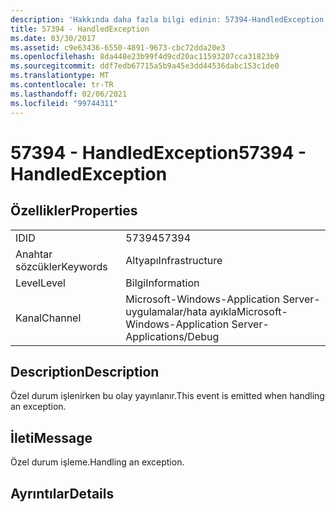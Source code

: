 ```yaml
---
description: 'Hakkında daha fazla bilgi edinin: 57394-HandledException'
title: 57394 - HandledException
ms.date: 03/30/2017
ms.assetid: c9e63436-6550-4891-9673-cbc72dda20e3
ms.openlocfilehash: 8da448e23b99f4d9cd20ac11593207cca31823b9
ms.sourcegitcommit: ddf7edb67715a5b9a45e3dd44536dabc153c1de0
ms.translationtype: MT
ms.contentlocale: tr-TR
ms.lasthandoff: 02/06/2021
ms.locfileid: "99744311"
---
```

# <a name="57394---handledexception"></a><span data-ttu-id="100d5-103">57394 - HandledException</span><span class="sxs-lookup"><span data-stu-id="100d5-103">57394 - HandledException</span></span>

## <a name="properties"></a><span data-ttu-id="100d5-104">Özellikler</span><span class="sxs-lookup"><span data-stu-id="100d5-104">Properties</span></span>  
  
|||  
|-|-|  
|<span data-ttu-id="100d5-105">ID</span><span class="sxs-lookup"><span data-stu-id="100d5-105">ID</span></span>|<span data-ttu-id="100d5-106">57394</span><span class="sxs-lookup"><span data-stu-id="100d5-106">57394</span></span>|  
|<span data-ttu-id="100d5-107">Anahtar sözcükler</span><span class="sxs-lookup"><span data-stu-id="100d5-107">Keywords</span></span>|<span data-ttu-id="100d5-108">Altyapı</span><span class="sxs-lookup"><span data-stu-id="100d5-108">Infrastructure</span></span>|  
|<span data-ttu-id="100d5-109">Level</span><span class="sxs-lookup"><span data-stu-id="100d5-109">Level</span></span>|<span data-ttu-id="100d5-110">Bilgi</span><span class="sxs-lookup"><span data-stu-id="100d5-110">Information</span></span>|  
|<span data-ttu-id="100d5-111">Kanal</span><span class="sxs-lookup"><span data-stu-id="100d5-111">Channel</span></span>|<span data-ttu-id="100d5-112">Microsoft-Windows-Application Server-uygulamalar/hata ayıkla</span><span class="sxs-lookup"><span data-stu-id="100d5-112">Microsoft-Windows-Application Server-Applications/Debug</span></span>|  
  
## <a name="description"></a><span data-ttu-id="100d5-113">Description</span><span class="sxs-lookup"><span data-stu-id="100d5-113">Description</span></span>  

 <span data-ttu-id="100d5-114">Özel durum işlenirken bu olay yayınlanır.</span><span class="sxs-lookup"><span data-stu-id="100d5-114">This event is emitted when handling an exception.</span></span>  
  
## <a name="message"></a><span data-ttu-id="100d5-115">İleti</span><span class="sxs-lookup"><span data-stu-id="100d5-115">Message</span></span>  

 <span data-ttu-id="100d5-116">Özel durum işleme.</span><span class="sxs-lookup"><span data-stu-id="100d5-116">Handling an exception.</span></span>  
  
## <a name="details"></a><span data-ttu-id="100d5-117">Ayrıntılar</span><span class="sxs-lookup"><span data-stu-id="100d5-117">Details</span></span>
